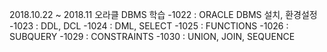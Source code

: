 2018.10.22 ~ 2018.11    오라클 DBMS 학습
-1022 : ORACLE DBMS 설치, 환경설정
-1023 : DDL, DCL
-1024 : DML, SELECT
-1025 : FUNCTIONS
-1026 : SUBQUERY
-1029 : CONSTRAINTS
-1030 : UNION, JOIN, SEQUENCE
